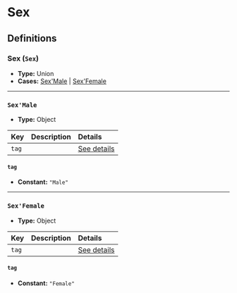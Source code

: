 # Sex

## Definitions

### <a name="Sex"></a> Sex (`Sex`)

- **Type:** Union
- **Cases:** <a href="Sex'Male">Sex'Male</a> | <a href="Sex'Female">Sex'Female</a>

---

### <a name="Sex'Male"></a> `Sex'Male`

- **Type:** Object

Key | Description | Details
:-- | :-- | :--
`tag` |  | <a href="#Sex'Male/tag">See details</a>

#### <a name="Sex'Male/tag"></a> `tag`

- **Constant:** `"Male"`

---

### <a name="Sex'Female"></a> `Sex'Female`

- **Type:** Object

Key | Description | Details
:-- | :-- | :--
`tag` |  | <a href="#Sex'Female/tag">See details</a>

#### <a name="Sex'Female/tag"></a> `tag`

- **Constant:** `"Female"`
